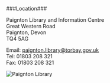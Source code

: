 ###Location###

  Paignton Library and Information Centre  
  Great Western Road  
  Paignton, Devon  
  TQ4 5AG  

  Email: paignton.library@torbay.gov.uk  
  Tel: 01803 208 321  
  Fax: 01803 208 321  

![Paignton Library](http://octodex.github.com/images/map.jpg)



